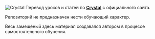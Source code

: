 ![Crystal](https://crystal-lang.org/assets/media/crystal_logo.svg)
Перевод уроков и статей по [**Crystal**](crystal-lang.org) с официального сайта.

Репозиторий не предназначен нести обучающий характер.

Весь замещёный здесь материал создавался автором в процессе самостоятельного обучения.
